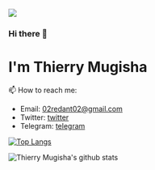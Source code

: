 <br>
<img src="https://github.com/r-e-d-ant/red-Ant-02/blob/main/1500x500.jpeg"/>
<br>


### Hi there 👋
# I'm Thierry Mugisha

<!--- 🔭  I’m currently working on Flask/-->
<!--- 🌱 I’m currently learning Django -->
<!--- 🤔 I’m looking for help with JavaScript -->
<!--- 👯 I’m looking to collaborate on every web apps development --->
<!--- 💬 Ask me about Python, Flask,... --->
 📫 How to reach me:
  * Email: 02redant02@gmail.com
  * Twitter: <a href="https://twitter.com/r_e_d_ant">twitter</a>
  * Telegram: <a href="https://t.me/r_e_d_ant">telegram</a>
<!--- Pronouns: he/him --->
<!-- - ⚡ Fun fact: ... -->
[![Top Langs](https://github-readme-stats.vercel.app/api/top-langs/?username=r-e-d-ant)](https://github.com/r-e-d-ant/github-readme-stats)

![Thierry Mugisha's github stats](https://github-readme-stats.vercel.app/api?username=r-e-d-ant)
